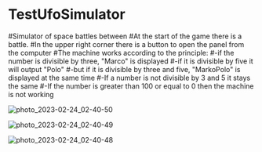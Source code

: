 # TestUfoSimulator
#Simulator of space battles between
#At the start of the game there is a battle.
#In the upper right corner there is a button to open the panel from the computer
#The machine works according to the principle:
#-if the number is divisible by three, "Marco" is displayed
#-if it is divisible by five it will output "Polo"
#-but if it is divisible by three and five, "MarkoPolo" is displayed at the same time
#-If a number is not divisible by 3 and 5 it stays the same
#-If the number is greater than 100 or equal to 0 then the machine is not working

![photo_2023-02-24_02-40-50](https://user-images.githubusercontent.com/122678486/221056294-0a674eb5-edc8-49ac-83d7-f2b4632d0cb3.jpg)

![photo_2023-02-24_02-40-49](https://user-images.githubusercontent.com/122678486/221056309-10d14abd-65cb-4424-a8b7-77abca841b74.jpg)

![photo_2023-02-24_02-40-48](https://user-images.githubusercontent.com/122678486/221056331-dc39399f-aa66-4d5c-8ffe-d655d4a0319e.jpg)
